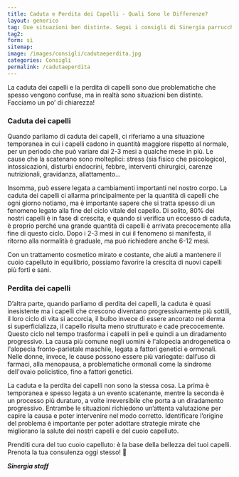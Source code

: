 ```yaml
---
title: Caduta e Perdita dei Capelli - Quali Sono le Differenze?
layout: generico
tag: Due situazioni ben distinte. Segui i consigli di Sinergia parrucchieri a Gonars
tag2:
form: si
sitemap:
image: /images/consigli/cadutaeperdita.jpg
categories: Consigli
permalink: /cadutaeperdita
---
```


La caduta dei capelli e la perdita di capelli sono due problematiche che spesso vengono confuse, ma in realtà sono situazioni ben distinte. Facciamo un po’ di chiarezza!

### Caduta dei capelli

Quando parliamo di caduta dei capelli, ci riferiamo a una situazione temporanea in cui i capelli cadono in quantità maggiore rispetto al normale, per un periodo che può variare dai 2-3 mesi a qualche mese in più. Le cause che la scatenano sono molteplici: stress (sia fisico che psicologico), intossicazioni, disturbi endocrini, febbre, interventi chirurgici, carenze nutrizionali, gravidanza, allattamento…

Insomma, può essere legata a cambiamenti importanti nel nostro corpo. La caduta dei capelli ci allarma principalmente per la quantità di capelli che ogni giorno notiamo, ma è importante sapere che si tratta spesso di un fenomeno legato alla fine del ciclo vitale del capello. Di solito, 80% dei nostri capelli è in fase di crescita, e quando si verifica un eccesso di caduta, è proprio perché una grande quantità di capelli è arrivata precocemente alla fine di questo ciclo. Dopo i 2-3 mesi in cui il fenomeno si manifesta, il ritorno alla normalità è graduale, ma può richiedere anche 6-12 mesi.

Con un trattamento cosmetico mirato e costante, che aiuti a mantenere il cuoio capelluto in equilibrio, possiamo favorire la crescita di nuovi capelli più forti e sani.

### Perdita dei capelli

D’altra parte, quando parliamo di perdita dei capelli, la caduta è quasi inesistente ma i capelli che crescono diventano progressivamente più sottili, il loro ciclo di vita si accorcia, il bulbo invece di essere ancorato nel derma si superficializza, il capello risulta meno strutturato e cade precocemente. Questo ciclo nel tempo trasforma i capelli in peli e quindi a un diradamento progressivo.
La causa più comune negli uomini è l'alopecia androgenetica o l'alopecia fronto-parietale maschile, legata a fattori genetici e ormonali. Nelle donne, invece, le cause possono essere più variegate: dall’uso di farmaci, alla menopausa, a problematiche ormonali come la sindrome dell'ovaio policistico, fino a fattori genetici.

La caduta e la perdita dei capelli non sono la stessa cosa. La prima è temporanea e spesso legata a un evento scatenante, mentre la seconda è un processo più duraturo, a volte irreversibile che porta a un diradamento progressivo.
Entrambe le situazioni richiedono un’attenta valutazione per capire la causa e poter intervenire nel modo corretto. 
Identificare l’origine del problema è importante per poter adottare strategie mirate che migliorano la salute dei nostri capelli e del cuoio capelluto.

Prenditi cura del tuo cuoio capelluto: è la base della bellezza dei tuoi capelli. Prenota la tua consulenza oggi stesso! 🌿

***Sinergia staff***
